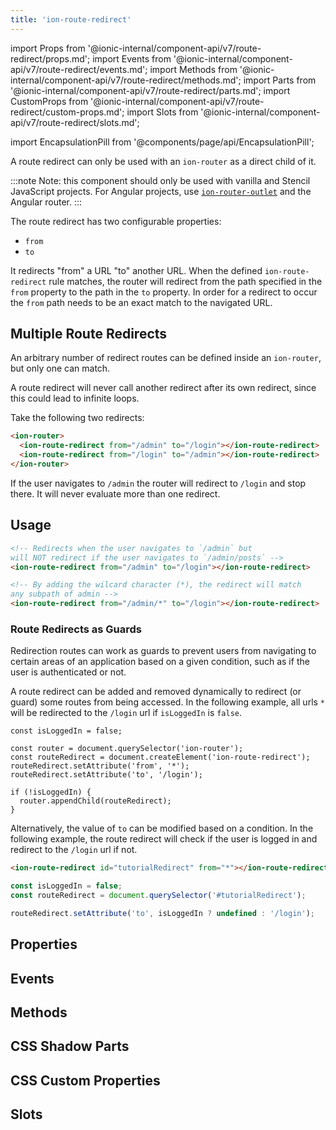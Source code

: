 ```yaml
---
title: 'ion-route-redirect'
---
```


import Props from '@ionic-internal/component-api/v7/route-redirect/props.md';
import Events from '@ionic-internal/component-api/v7/route-redirect/events.md';
import Methods from '@ionic-internal/component-api/v7/route-redirect/methods.md';
import Parts from '@ionic-internal/component-api/v7/route-redirect/parts.md';
import CustomProps from '@ionic-internal/component-api/v7/route-redirect/custom-props.md';
import Slots from '@ionic-internal/component-api/v7/route-redirect/slots.md';

<head>
  <title>ion-route-redirect: Redirect 'from' a URL 'to' Another URL</title>
  <meta
    name="description"
    content="ion-route-redirect is used with as a direct child of an ion-router and redirects 'from' a URL 'to' another URL. Read to learn about the route redirect plugin."
  />
</head>

import EncapsulationPill from '@components/page/api/EncapsulationPill';

A route redirect can only be used with an `ion-router` as a direct child of it.

:::note
Note: this component should only be used with vanilla and Stencil JavaScript projects. For Angular projects, use [`ion-router-outlet`](router-outlet.md) and the Angular router.
:::

The route redirect has two configurable properties:

- `from`
- `to`

It redirects "from" a URL "to" another URL. When the defined `ion-route-redirect` rule matches, the router will redirect from the path specified in the `from` property to the path in the `to` property. In order for a redirect to occur the `from` path needs to be an exact match to the navigated URL.

## Multiple Route Redirects

An arbitrary number of redirect routes can be defined inside an `ion-router`, but only one can match.

A route redirect will never call another redirect after its own redirect, since this could lead to infinite loops.

Take the following two redirects:

```html
<ion-router>
  <ion-route-redirect from="/admin" to="/login"></ion-route-redirect>
  <ion-route-redirect from="/login" to="/admin"></ion-route-redirect>
</ion-router>
```

If the user navigates to `/admin` the router will redirect to `/login` and stop there. It will never evaluate more than one redirect.

## Usage

```html
<!-- Redirects when the user navigates to `/admin` but
will NOT redirect if the user navigates to `/admin/posts` -->
<ion-route-redirect from="/admin" to="/login"></ion-route-redirect>

<!-- By adding the wilcard character (*), the redirect will match
any subpath of admin -->
<ion-route-redirect from="/admin/*" to="/login"></ion-route-redirect>
```

### Route Redirects as Guards

Redirection routes can work as guards to prevent users from navigating to certain areas of an application based on a given condition, such as if the user is authenticated or not.

A route redirect can be added and removed dynamically to redirect (or guard) some routes from being accessed. In the following example, all urls `*` will be redirected to the `/login` url if `isLoggedIn` is `false`.

```tsx
const isLoggedIn = false;

const router = document.querySelector('ion-router');
const routeRedirect = document.createElement('ion-route-redirect');
routeRedirect.setAttribute('from', '*');
routeRedirect.setAttribute('to', '/login');

if (!isLoggedIn) {
  router.appendChild(routeRedirect);
}
```

Alternatively, the value of `to` can be modified based on a condition. In the following example, the route redirect will check if the user is logged in and redirect to the `/login` url if not.

```html
<ion-route-redirect id="tutorialRedirect" from="*"></ion-route-redirect>
```

```javascript
const isLoggedIn = false;
const routeRedirect = document.querySelector('#tutorialRedirect');

routeRedirect.setAttribute('to', isLoggedIn ? undefined : '/login');
```

## Properties

<Props />

## Events

<Events />

## Methods

<Methods />

## CSS Shadow Parts

<Parts />

## CSS Custom Properties

<CustomProps />

## Slots

<Slots />
